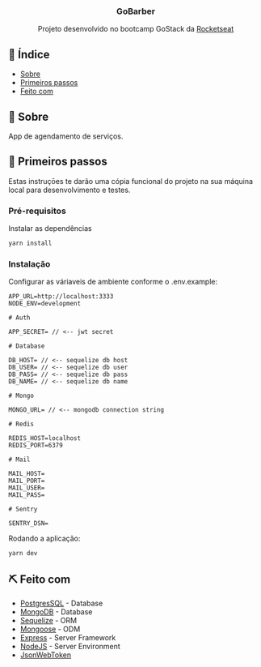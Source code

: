 <h3 align="center">GoBarber</h3>

<p align="center"> Projeto desenvolvido no bootcamp GoStack da <a href="https://github.com/RocketSeat">Rocketseat</a>
    <br> 
</p>

## 📝 Índice

- [Sobre](#about)
- [Primeiros passos](#getting_started)
- [Feito com](#built_using)

## 🧐 Sobre <a name = "about"></a>

App de agendamento de serviços.

## 🏁 Primeiros passos <a name = "getting_started"></a>

Estas instruçōes te darão uma cópia funcional do projeto na sua máquina local para desenvolvimento e testes.
### Pré-requisitos

Instalar as dependências

```sh
yarn install
```

### Instalação

Configurar as váriaveis de ambiente conforme o .env.example:

```
APP_URL=http://localhost:3333
NODE_ENV=development

# Auth

APP_SECRET= // <-- jwt secret

# Database

DB_HOST= // <-- sequelize db host
DB_USER= // <-- sequelize db user
DB_PASS= // <-- sequelize db pass
DB_NAME= // <-- sequelize db name

# Mongo

MONGO_URL= // <-- mongodb connection string

# Redis

REDIS_HOST=localhost
REDIS_PORT=6379

# Mail

MAIL_HOST=
MAIL_PORT=
MAIL_USER=
MAIL_PASS=

# Sentry

SENTRY_DSN=

```

Rodando a aplicação:

```js
yarn dev
```

## ⛏️ Feito com <a name = "built_using"></a>

- [PostgresSQL](https://www.postgresql.org/) - Database
- [MongoDB](https://www.mongodb.com/) - Database
- [Sequelize](https://sequelize.org/) - ORM
- [Mongoose](https://mongoosejs.com/) - ODM
- [Express](https://expressjs.com/) - Server Framework
- [NodeJS](https://nodejs.org/en/) - Server Environment
- [JsonWebToken](https://www.npmjs.com/package/jsonwebtoken)
